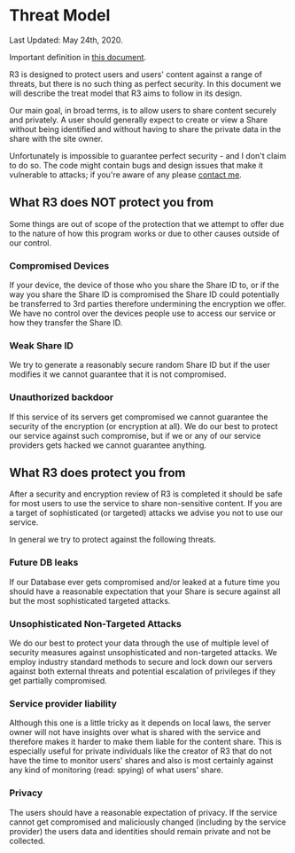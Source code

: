 # Threat Model

Last Updated: May 24th, 2020.

Important definition in [this document](Definitions).

R3 is designed to protect users and users' content against a range of threats, but there is no such thing as perfect security. In this document we will describe the treat model that R3 aims to follow in its design.

Our main goal, in broad terms, is to allow users to share content securely and privately. A user should generally expect to create or view a Share without being identified and without having to share the private data in the share with the site owner.

Unfortunately is impossible to guarantee perfect security - and I don't claim to do so. The code might contain bugs and design issues that make it vulnerable to attacks; if you're aware of any please [contact me](https://stefanovazzoler.com/#contact).

## What R3 does NOT protect you from

Some things are out of scope of the protection that we attempt to offer due to the nature of how this program works or due to other causes outside of our control.

### Compromised Devices

If your device, the device of those who you share the Share ID to, or if the way you share the Share ID is compromised the Share ID could potentially be transferred to 3rd parties therefore undermining the encryption we offer. We have no control over the devices people use to access our service or how they transfer the Share ID.

### Weak Share ID

We try to generate a reasonably secure random Share ID but if the user modifies it we cannot guarantee that it is not compromised.

### Unauthorized backdoor

If this service of its servers get compromised we cannot guarantee the security of the encryption (or encryption at all). We do our best to protect our service against such compromise, but if we or any of our service providers gets hacked we cannot guarantee anything.

## What R3 does protect you from

After a security and encryption review of R3 is completed it should be safe for most users to use the service to share non-sensitive content. If you are a target of sophisticated (or targeted) attacks we advise you not to use our service.

In general we try to protect against the following threats.

### Future DB leaks

If our Database ever gets compromised and/or leaked at a future time you should have a reasonable expectation that your Share is secure against all but the most sophisticated targeted attacks.

### Unsophisticated Non-Targeted Attacks

We do our best to protect your data through the use of multiple level of security measures against unsophisticated and non-targeted attacks. We employ industry standard methods to secure and lock down our servers against both external threats and potential escalation of privileges if they get partially compromised.

### Service provider liability

Although this one is a little tricky as it depends on local laws, the server owner will not have insights over what is shared with the service and therefore makes it harder to make them liable for the content share. This is especially useful for private individuals like the creator of R3 that do not have the time to monitor users' shares and also is most certainly against any kind of monitoring (read: spying) of what users' share.

### Privacy

The users should have a reasonable expectation of privacy. If the service cannot get compromised and maliciously changed (including by the service provider) the users data and identities should remain private and not be collected.

